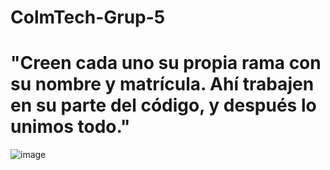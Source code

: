 # ColmTech-Grup-5


# "Creen cada uno su propia rama con su nombre y matrícula. Ahí trabajen en su parte del código, y después lo unimos todo."

![image](https://github.com/user-attachments/assets/a5d1199a-ee88-4632-ba13-6e393985d5b2)

